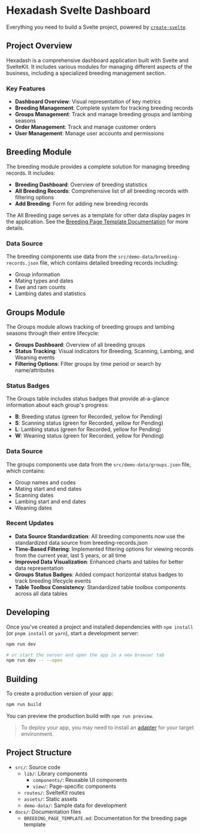 # Hexadash Svelte Dashboard

Everything you need to build a Svelte project, powered by [`create-svelte`](https://github.com/sveltejs/kit/tree/master/packages/create-svelte).

## Project Overview

Hexadash is a comprehensive dashboard application built with Svelte and SvelteKit. It includes various modules for managing different aspects of the business, including a specialized breeding management section.

### Key Features

- **Dashboard Overview**: Visual representation of key metrics
- **Breeding Management**: Complete system for tracking breeding records
- **Groups Management**: Track and manage breeding groups and lambing seasons
- **Order Management**: Track and manage customer orders
- **User Management**: Manage user accounts and permissions

## Breeding Module

The breeding module provides a complete solution for managing breeding records. It includes:

- **Breeding Dashboard**: Overview of breeding statistics
- **All Breeding Records**: Comprehensive list of all breeding records with filtering options
- **Add Breeding**: Form for adding new breeding records

The All Breeding page serves as a template for other data display pages in the application. See the [Breeding Page Template Documentation](./docs/BREEDING_PAGE_TEMPLATE.md) for more details.

### Data Source

The breeding components use data from the `src/demo-data/breeding-records.json` file, which contains detailed breeding records including:
- Group information
- Mating types and dates
- Ewe and ram counts
- Lambing dates and statistics

## Groups Module

The Groups module allows tracking of breeding groups and lambing seasons through their entire lifecycle:

- **Groups Dashboard**: Overview of all breeding groups
- **Status Tracking**: Visual indicators for Breeding, Scanning, Lambing, and Weaning events
- **Filtering Options**: Filter groups by time period or search by name/attributes

### Status Badges

The Groups table includes status badges that provide at-a-glance information about each group's progress:
- **B**: Breeding status (green for Recorded, yellow for Pending)
- **S**: Scanning status (green for Recorded, yellow for Pending)
- **L**: Lambing status (green for Recorded, yellow for Pending)
- **W**: Weaning status (green for Recorded, yellow for Pending)

### Data Source

The groups components use data from the `src/demo-data/groups.json` file, which contains:
- Group names and codes
- Mating start and end dates
- Scanning dates
- Lambing start and end dates
- Weaning dates

### Recent Updates

- **Data Source Standardization**: All breeding components now use the standardized data source from breeding-records.json
- **Time-Based Filtering**: Implemented filtering options for viewing records from the current year, last 5 years, or all time
- **Improved Data Visualization**: Enhanced charts and tables for better data representation
- **Groups Status Badges**: Added compact horizontal status badges to track breeding lifecycle events
- **Table Toolbox Consistency**: Standardized table toolbox components across all data tables

## Developing

Once you've created a project and installed dependencies with `npm install` (or `pnpm install` or `yarn`), start a development server:

```bash
npm run dev

# or start the server and open the app in a new browser tab
npm run dev -- --open
```

## Building

To create a production version of your app:

```bash
npm run build
```

You can preview the production build with `npm run preview`.

> To deploy your app, you may need to install an [adapter](https://kit.svelte.dev/docs/adapters) for your target environment.

## Project Structure

- `src/`: Source code
  - `lib/`: Library components
    - `components/`: Reusable UI components
    - `view/`: Page-specific components
  - `routes/`: SvelteKit routes
  - `assets/`: Static assets
  - `demo-data/`: Sample data for development
- `docs/`: Documentation files
  - `BREEDING_PAGE_TEMPLATE.md`: Documentation for the breeding page template

